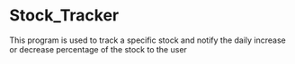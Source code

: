 # Stock_Tracker
This program is used to track a specific stock and notify the daily increase or decrease percentage of the stock to the user
